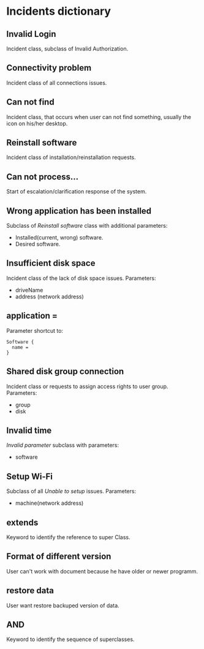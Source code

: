 # Incidents dictionary

## Invalid Login
Incident class, subclass of Invalid Authorization.

## Connectivity problem
Incident class of all connections issues.

## Can not find
Incident class, that occurs when user can not find something, usually the icon on his/her desktop.

## Reinstall software
Incident class of installation/reinstallation requests.

## Can not process...
Start of escalation/clarification response of the system.

## Wrong application has been installed
Subclass of _Reinstall software_ class with additional parameters:
  - Installed(current, wrong) software.
  - Desired software.

## Insufficient disk space
Incident class of the lack of disk space issues.
Parameters:
 - driveName
 - address (network address)

## application =
Parameter shortcut to:
```
Software {
  name =
}
```

## Shared disk group connection
Incident class or requests to assign access rights to user group.
Parameters:
 - group
 - disk

## Invalid time
_Invalid parameter_ subclass with parameters:
 - software

## Setup Wi-Fi
Subclass of all _Unable to setup_ issues.
Parameters:
 - machine(network address)

## extends
Keyword to identify the reference to super Class.

## Format of different version
User can't work with document because he have older or newer programm.

## restore data
User want restore backuped version of data.

## AND
Keyword to identify the sequence of superclasses.


